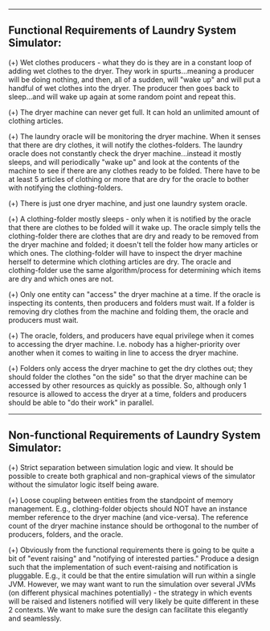 ----------------------------------------------------
Functional Requirements of Laundry System Simulator:
----------------------------------------------------
(+) Wet clothes producers - what they do is they are in a constant loop of adding
wet clothes to the dryer.  They work in spurts...meaning a producer will be
doing nothing, and then, all of a sudden, will "wake up" and will put a handful
of wet clothes into the dryer.  The producer then goes back to sleep...and will
wake up again at some random point and repeat this.

(+) The dryer machine can never get full.  It can hold an unlimited amount of
clothing articles.

(+) The laundry oracle will be monitoring the dryer machine.  When it senses that
there are dry clothes, it will notify the clothes-folders.  The laundry oracle
does not constantly check the dryer machine...instead it mostly sleeps, and will
periodically "wake up" and look at the contents of the machine to see if there
are any clothes ready to be folded.  There have to be at least 5 articles of
clothing or more that are dry for the oracle to bother with notifying the
clothing-folders.

(+) There is just one dryer machine, and just one laundry system oracle.

(+) A clothing-folder mostly sleeps - only when it is notified by the oracle that
there are clothes to be folded will it wake up.  The oracle simply tells the
clothing-folder there are clothes that are dry and ready to be removed from
the dryer machine and folded; it doesn't tell the folder how many articles or
which ones.  The clothing-folder will have to inspect the dryer machine herself
to determine which clothing articles are dry.  The oracle and clothing-folder
use the same algorithm/process for determining which items are dry and which
ones are not.

(+) Only one entity can "access" the dryer machine at a time.  If the oracle
is inspecting its contents, then producers and folders must wait.  If a folder
is removing dry clothes from the machine and folding them, the oracle and
producers must wait.

(+) The oracle, folders, and producers have equal privilege when it comes to
accessing the dryer machine.  I.e. nobody has a higher-priority over another when
it comes to waiting in line to access the dryer machine.

(+) Folders only access the dryer machine to get the dry clothes out; they should
folder the clothes "on the side" so that the dryer machine can be accessed by 
other resources as quickly as possible.  So, although only 1 resource is allowed
to access the dryer at a time, folders and producers should be able to 
"do their work" in parallel.

--------------------------------------------------------
Non-functional Requirements of Laundry System Simulator:
--------------------------------------------------------
(+) Strict separation between simulation logic and view.  It should be possible
to create both graphical and non-graphical views of the simulator without the
simulator logic itself being aware.  

(+) Loose coupling between entities from the standpoint of memory
management.  E.g., clothing-folder objects should NOT have an instance member
reference to the dryer machine (and vice-versa).  The reference count of the
dryer machine instance should be orthogonal to the number of producers,
folders, and the oracle.   

(+) Obviously from the functional requirements there is going to be quite a
bit of "event raising" and "notifying of interested parties."  Produce a 
design such that the implementation of such event-raising and notification
is pluggable.  E.g., it could be that the entire simulation will run 
within a single JVM.  However, we may want want to run the simulation over
several JVMs (on different physical machines potentially) - the strategy in
which events will be raised and listeners notified will very likely be quite
different in these 2 contexts.  We want to make sure the design can facilitate
this elegantly and seamlessly.
